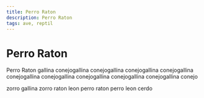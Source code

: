 ```yaml
---
title: Perro Raton
description: Perro Raton
tags: ave, reptil
---
```


# Perro Raton

Perro Raton gallina conejogallina conejogallina conejogallina conejogallina conejogallina conejogallina conejogallina conejogallina conejogallina conejo

zorro gallina zorro raton leon perro raton perro leon cerdo